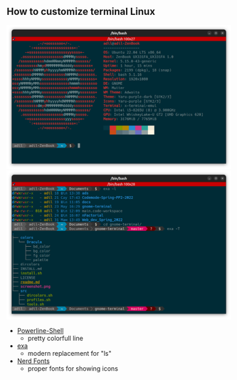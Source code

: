 <h2>How to customize terminal Linux</h2>

![terminal](https://github.com/adilzhapar/linux-pretty-terminal/blob/main/Screenshot%20from%202022-08-05%2012-40-18.png)
![exa](https://github.com/adilzhapar/linux-pretty-terminal/blob/main/Screenshot%20from%202022-08-05%2012-42-32.png)

- [Powerline-Shell](https://github.com/b-ryan/powerline-shell/blob/master/README.md)
  - pretty colorfull line
- [exa](https://github.com/ogham/exa/blob/master/README.md)
  - modern replacement for "ls"
- [Nerd Fonts](https://github.com/ryanoasis/nerd-fonts/blob/master/readme.md)
  - proper fonts for showing icons
